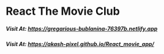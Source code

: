 # React The Movie Club

##### Visit At: https://gregarious-bublanina-76397b.netlify.app

##### Visit At: https://akash-pixel.github.io/React_movie_app/
